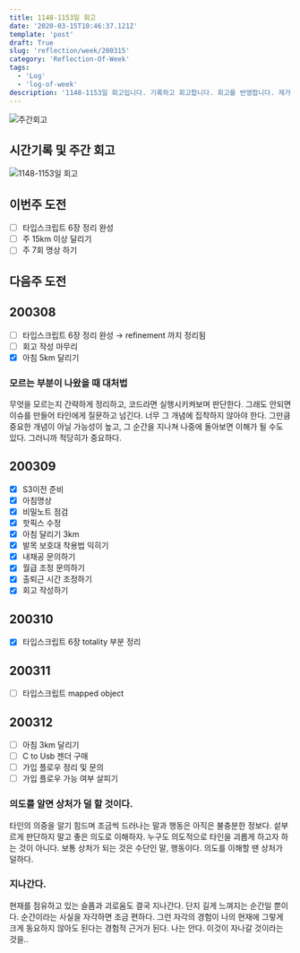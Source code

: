 ```yaml
---
title: 1148-1153일 회고
date: '2020-03-15T10:46:37.121Z'
template: 'post'
draft: True
slug: 'reflection/week/200315'
category: 'Reflection-Of-Week'
tags:
  - 'Log'
  - 'log-of-week'
description: '1148-1153일 회고입니다. 기록하고 회고합니다. 회고를 반영합니다. 제가 자라는 방식입니다.'
---
```

![주간회고](https://imgur.com/PwMHNaY.png)


## 시간기록 및 주간 회고 

![1148-1153일 회고](.png)


## 이번주 도전
- [ ] 타입스크립트 6장 정리 완성
- [ ] 주 15km 이상 달리기 
- [ ] 주 7회 명상 하기 

## 다음주 도전

## 200308
- [ ] 타입스크립트 6장 정리 완성 &rarr; refinement 까지 정리됨
- [ ] 회고 작성 마무리 
- [x] 아침 5km 달리기 

### 모르는 부분이 나왔을 때 대처법
무엇을 모르는지 간략하게 정리하고, 코드라면 실행시키켜보며 판단한다. 그래도 안되면 이슈를 만들어 타인에게 질문하고 넘긴다. 너무 그 개념에 집착하지 않아야 한다. 그만큼 중요한 개념이 아닐 가능성이 높고, 그 순간을 지나쳐 나중에 돌아보면 이해가 될 수도 있다. 그러니까 적당히가 중요하다. 

## 200309
- [x] S3이전 준비 
- [x] 아침명상
- [x] 비밀노트 점검 
- [x] 핫픽스 수정 
- [x] 아침 달리기 3km
- [x] 발목 보호대 착용법 익히기
- [x] 내채공 문의하기
- [x] 월급 조정 문의하기
- [x] 출퇴근 시간 조정하기
- [x] 회고 작성하기

## 200310 
- [x] 타입스크립트 6장 totality 부분 정리


## 200311
- [ ] 타입스크립트 mapped object 

## 200312 
- [ ] 아침 3km 달리기 
- [ ] C to Usb 젠더 구매 
- [ ] 가입 플로우 정리 및 문의 
- [ ] 가입 플로우 가능 여부 살피기 

### 의도를 알면 상처가 덜 할 것이다.
타인의 의중을 알기 힘드며 조금씩 드러나는 말과 행동은 아직은 불충분한 정보다. 섵부르게 판단하지 말고 좋은 의도로 이해하자. 누구도 의도적으로 타인을 괴롭게 하고자 하는 것이 아니다. 보통 상처가 되는 것은 수단인 말, 행동이다. 의도를 이해할 땐 상처가 덜하다. 

### 지나간다.
현재를 점유하고 있는 슬픔과 괴로움도 결국 지나간다. 단지 길게 느껴지는 순간일 뿐이다. 순간이라는 사실을 자각하면 조금 편하다. 그런 자각의 경험이 나의 현재에 그렇게 크게 동요하지 않아도 된다는 경험적 근거가 된다. 나는 안다. 이것이 자나갈 것이라는 것을..

